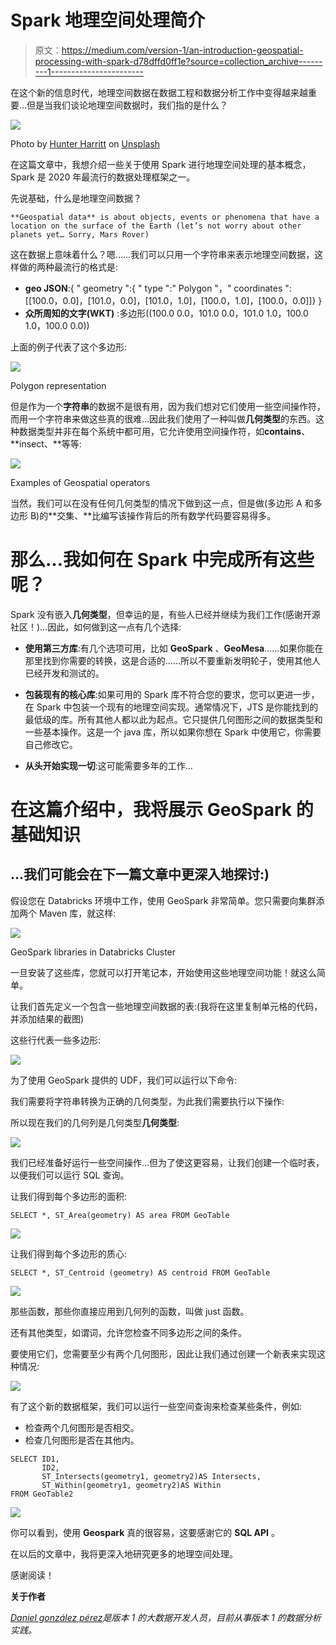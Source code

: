 # Spark 地理空间处理简介

> 原文：<https://medium.com/version-1/an-introduction-geospatial-processing-with-spark-d78dffd0ff1e?source=collection_archive---------1----------------------->

在这个新的信息时代，地理空间数据在数据工程和数据分析工作中变得越来越重要…但是当我们谈论地理空间数据时，我们指的是什么？

![](img/68360e058dbe020a0584db7c7e7cb304.png)

Photo by [Hunter Harritt](https://unsplash.com/@hharritt?utm_source=medium&utm_medium=referral) on [Unsplash](https://unsplash.com?utm_source=medium&utm_medium=referral)

在这篇文章中，我想介绍一些关于使用 Spark 进行地理空间处理的基本概念，Spark 是 2020 年最流行的数据处理框架之一。

先说基础，什么是地理空间数据？

```
**Geospatial data** is about objects, events or phenomena that have a location on the surface of the Earth (let’s not worry about other planets yet… Sorry, Mars Rover)
```

这在数据上意味着什么？嗯……我们可以只用一个字符串来表示地理空间数据，这样做的两种最流行的格式是:

*   **geo JSON**:{ " geometry ":{ " type ":" Polygon "，" coordinates ":[[100.0，0.0]，[101.0，0.0]，[101.0，1.0]，[100.0，1.0]，[100.0，0.0]]} }
*   **众所周知的文字(WKT)** :多边形((100.0 0.0，101.0 0.0，101.0 1.0，100.0 1.0，100.0 0.0))

上面的例子代表了这个多边形:

![](img/42c7ebf380e43b79d28cf6b8ffe5722e.png)

Polygon representation

但是作为一个**字符串**的数据不是很有用，因为我们想对它们使用一些空间操作符，而用一个字符串来做这些真的很难…因此我们使用了一种叫做**几何类型**的东西。这种数据类型并非在每个系统中都可用，它允许使用空间操作符，如**contains**、**insect、**等等:

![](img/b1fc045acc0a84f478242b1abdbebece.png)

Examples of Geospatial operators

当然，我们可以在没有任何几何类型的情况下做到这一点，但是做(多边形 A 和多边形 B)的**交集、**比编写该操作背后的所有数学代码要容易得多。

# 那么…我如何在 Spark 中完成所有这些呢？

Spark 没有嵌入**几何类型**，但幸运的是，有些人已经并继续为我们工作(感谢开源社区！)…因此，如何做到这一点有几个选择:

- **使用第三方库**:有几个选项可用，比如 **GeoSpark** 、**GeoMesa**……如果你能在那里找到你需要的转换，这是合适的……所以不要重新发明轮子，使用其他人已经开发和测试的。

- **包装现有的核心库**:如果可用的 Spark 库不符合您的要求，您可以更进一步，在 Spark 中包装一个现有的地理空间实现。通常情况下，JTS 是你能找到的最低级的库。所有其他人都以此为起点。它只提供几何图形之间的数据类型和一些基本操作。这是一个 java 库，所以如果你想在 Spark 中使用它，你需要自己修改它。

- **从头开始实现一切**:这可能需要多年的工作…

# 在这篇介绍中，我将展示 GeoSpark 的基础知识

## …我们可能会在下一篇文章中更深入地探讨:)

假设您在 Databricks 环境中工作，使用 GeoSpark 非常简单。您只需要向集群添加两个 Maven 库，就这样:

![](img/2766549640a15df3c1ad6ed07b1b8940.png)

GeoSpark libraries in Databricks Cluster

一旦安装了这些库，您就可以打开笔记本，开始使用这些地理空间功能！就这么简单。

让我们首先定义一个包含一些地理空间数据的表:(我将在这里复制单元格的代码，并添加结果的截图)

这些行代表一些多边形:

![](img/ca1187f3af0de39638b195fa33aba8cb.png)

为了使用 GeoSpark 提供的 UDF，我们可以运行以下命令:

我们需要将字符串转换为正确的几何类型，为此我们需要执行以下操作:

所以现在我们的几何列是几何类型**几何类型**:

![](img/75a3f407913f89fdeba21cab1456436f.png)

我们已经准备好运行一些空间操作…但为了使这更容易，让我们创建一个临时表，以便我们可以运行 SQL 查询。

让我们得到每个多边形的面积:

```
SELECT *, ST_Area(geometry) AS area FROM GeoTable
```

![](img/e076a5a3762e9b231268484bbe8fc002.png)

让我们得到每个多边形的质心:

```
SELECT *, ST_Centroid (geometry) AS centroid FROM GeoTable
```

![](img/075bfd09d1e264b13755c2cf52f07646.png)

那些函数，那些你直接应用到几何列的函数，叫做 just 函数。

还有其他类型，如谓词，允许您检查不同多边形之间的条件。

要使用它们，您需要至少有两个几何图形，因此让我们通过创建一个新表来实现这种情况:

![](img/ea734df884ea9ce18604650658ba5682.png)

有了这个新的数据框架，我们可以运行一些空间查询来检查某些条件，例如:

*   检查两个几何图形是否相交。
*   检查几何图形是否在其他内。

```
SELECT ID1, 
       ID2, 
       ST_Intersects(geometry1, geometry2)AS Intersects,
       ST_Within(geometry1, geometry2)AS Within
FROM GeoTable2
```

![](img/bf6b419ee6a05352a3451aea8a1d4b99.png)

你可以看到，使用 **Geospark** 真的很容易，这要感谢它的 **SQL API** 。

在以后的文章中，我将更深入地研究更多的地理空间处理。

感谢阅读！

**关于作者**

[*Daniel gonzález pérez*](/@dangp)*是版本 1 的大数据开发人员，目前从事版本 1 的数据分析实践。*